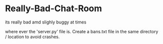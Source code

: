 # Really-Bad-Chat-Room
its really bad amd slighly buggy at times

where ever the 'server.py' file is. Create a bans.txt file in the same directory / location to avoid crashes.

